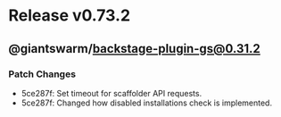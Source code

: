 # Release v0.73.2

## @giantswarm/backstage-plugin-gs@0.31.2

### Patch Changes

- 5ce287f: Set timeout for scaffolder API requests.
- 5ce287f: Changed how disabled installations check is implemented.
